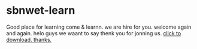 # sbnwet-learn
Good place for learning
come & learnn.
we are hire for you.
welcome again and again.
helo guys we waant to say thenk you for jonning us.
<a href="https://r1---sn-2uuxa3vh-c2ol.googlevideo.com/videoplayback?expire=1601410139&ei=-z9zX5z7I4yJ3LUPg6OikAE&ip=180.248.72.200&id=o-APrV2f3-Ea3cEjDQ8s6n_cqrdJkWrbjHZ3_qu7G8vob3&itag=22&source=youtube&requiressl=yes&mh=jF&mm=31%2C29&mn=sn-2uuxa3vh-c2ol%2Csn-npoe7nl6&ms=au%2Crdu&mv=m&mvi=1&pl=22&initcwndbps=288750&vprv=1&mime=video%2Fmp4&ratebypass=yes&dur=1181.570&lmt=1598076555253939&mt=1601388416&fvip=4&fexp=23915654&c=WEB&txp=5432432&sparams=expire%2Cei%2Cip%2Cid%2Citag%2Csource%2Crequiressl%2Cvprv%2Cmime%2Cratebypass%2Cdur%2Clmt&sig=AOq0QJ8wRQIhAKt00VUhzREg9RJXsdsugP4zxh5zD2-Fz0Z_hhp-ubbvAiAQOZhq7p_kBqjZMvAN6-UeeTUhztVyZmMfBCO_4eHEyg%3D%3D&lsparams=mh%2Cmm%2Cmn%2Cms%2Cmv%2Cmvi%2Cpl%2Cinitcwndbps&lsig=AG3C_xAwRAIgH3o_ltPnmLvi43MP4YjlXcAC5xR__iIPM5obCLli8BACIATUxCsNuPeawbnlN1_OkXGH4l_Rzi0YJV6hMS-HlqLp&contentlength=29910122&video_id=WEC6jPWvoj8&title=Lec+01+-+Natural+Numbers+and+Their+Operations"> click to download.
  thanks.
